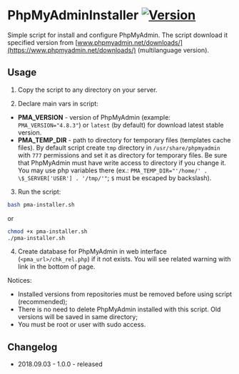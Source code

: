 # PhpMyAdminInstaller [![Version](https://img.shields.io/badge/version-v1.0.0-brightgreen.svg)](https://github.com/zevilz/PhpMyAdminInstaller/releases/tag/1.0.0)

Simple script for install and configure PhpMyAdmin. The script download it specified version from [www.phpmyadmin.net/downloads/](https://www.phpmyadmin.net/downloads/) (multilanguage version).

## Usage

1. Copy the script to any directory on your server.

2. Declare main vars in script:

- **PMA_VERSION** - version of PhpMyAdmin (example: `PMA_VERSION="4.8.3"`) or `latest` (by default) for download latest stable version.
- **PMA_TEMP_DIR** - path to directory for temporary files (templates cache files). By default script create `tmp` directory in `/usr/share/phpmyadmin` with `777` permissions and set it as directory for temporary files. Be sure that PhpMyAdmin must have write access to directory if you change it. You may use php variables there (ex.: `PMA_TEMP_DIR="'/home/' . \$_SERVER['USER'] . '/tmp/'"`; `$` must be escaped by backslash).

3. Run the script:

```bash
bash pma-installer.sh
```

or

```bash
chmod +x pma-installer.sh
./pma-installer.sh
```

4. Create database for PhpMyAdmin in web interface (`<pma_url>/chk_rel.php`) if it not exists. You will see related warning with link in the bottom of page.

Notices:
- Installed versions from repositories must be removed before using script (recommended);
- There is no need to delete PhpMyAdmin installed with this script. Old versions will be saved in same directory;
- You must be root or user with sudo access.

## Changelog

- 2018.09.03 - 1.0.0 - released
